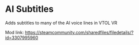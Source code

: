 # AI Subtitles
 Adds subtitles to many of the AI voice lines in VTOL VR

Mod link: https://steamcommunity.com/sharedfiles/filedetails/?id=3307995960
